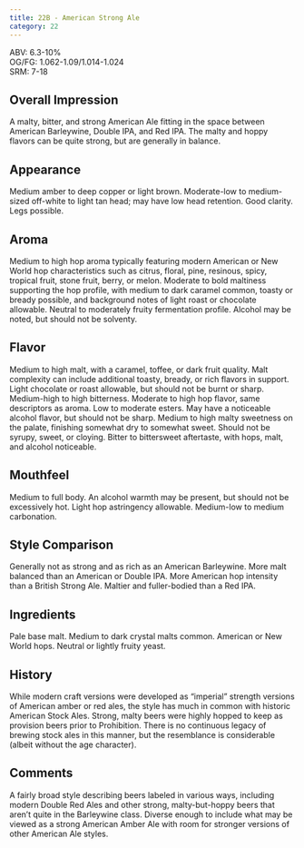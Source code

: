```yaml
---
title: 22B - American Strong Ale
category: 22
---
```


ABV: 6.3-10%  
OG/FG: 1.062-1.09/1.014-1.024  
SRM: 7-18  

## Overall Impression
A malty, bitter, and strong American Ale fitting in the space between American Barleywine, Double IPA, and Red IPA. The malty and hoppy flavors can be quite strong, but are generally in balance.

## Appearance
Medium amber to deep copper or light brown. Moderate-low to medium-sized off-white to light tan head; may have low head retention. Good clarity. Legs possible.

## Aroma
Medium to high hop aroma typically featuring modern American or New World hop characteristics such as citrus, floral, pine, resinous, spicy, tropical fruit, stone fruit, berry, or melon. Moderate to bold maltiness supporting the hop profile, with medium to dark caramel common, toasty or bready possible, and background notes of light roast or chocolate allowable. Neutral to moderately fruity fermentation profile. Alcohol may be noted, but should not be solventy.

## Flavor
Medium to high malt, with a caramel, toffee, or dark fruit quality. Malt complexity can include additional toasty, bready, or rich flavors in support. Light chocolate or roast allowable, but should not be burnt or sharp. Medium-high to high bitterness. Moderate to high hop flavor, same descriptors as aroma. Low to moderate esters. May have a noticeable alcohol flavor, but should not be sharp. Medium to high malty sweetness on the palate, finishing somewhat dry to somewhat sweet. Should not be syrupy, sweet, or cloying. Bitter to bittersweet aftertaste, with hops, malt, and alcohol noticeable.

## Mouthfeel
Medium to full body. An alcohol warmth may be present, but should not be excessively hot. Light hop astringency allowable. Medium-low to medium carbonation.

## Style Comparison
Generally not as strong and as rich as an American Barleywine. More malt balanced than an American or Double IPA. More American hop intensity than a British Strong Ale. Maltier and fuller-bodied than a Red IPA.

## Ingredients
Pale base malt. Medium to dark crystal malts common. American or New World hops. Neutral or lightly fruity yeast.

## History
While modern craft versions were developed as “imperial” strength versions of American amber or red ales, the style has much in common with historic American Stock Ales. Strong, malty beers were highly hopped to keep as provision beers prior to Prohibition. There is no continuous legacy of brewing stock ales in this manner, but the resemblance is considerable (albeit without the age character).

## Comments
A fairly broad style describing beers labeled in various ways, including modern Double Red Ales and other strong, malty-but-hoppy beers that aren’t quite in the Barleywine class. Diverse enough to include what may be viewed as a strong American Amber Ale with room for stronger versions of other American Ale styles.